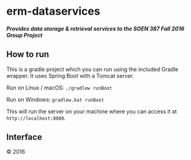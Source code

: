 # erm-dataservices

##### Provides data storage & retrieval services to the SOEN 387 Fall 2016 Group Project



## How to run
This is a gradle project which you can run using the included Gradle wrapper. It uses Spring Boot with a Tomcat server.

Run on Linux / macOS: ```./gradlew runBoot```

Run on Windows: ```gradlew.bat runBoot```

This will run the server on your machine where you can access it at ```http://localhost:8080```.

## Interface


&copy; 2016